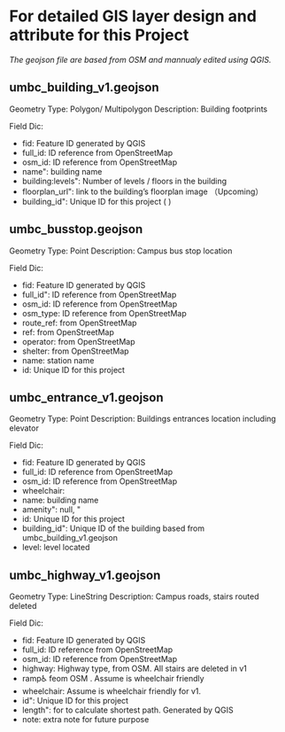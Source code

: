 # For detailed GIS layer design and attribute for this Project

_The geojson file are based from OSM and mannualy edited using QGIS._

## umbc_building_v1.geojson

Geometry Type: Polygon/ Multipolygon
Description: Building footprints

Field Dic:

- fid: Feature ID generated by QGIS
- full_id: ID reference from OpenStreetMap
- osm_id: ID reference from OpenStreetMap
- name": building name
- building:levels": Number of levels / floors in the building
- floorplan_url": link to the building’s floorplan image （Upcoming）
- building_id": Unique ID for this project ( )

## umbc_busstop.geojson

Geometry Type: Point
Description: Campus bus stop location

Field Dic:

- fid: Feature ID generated by QGIS
- full_id": ID reference from OpenStreetMap
- osm_id: ID reference from OpenStreetMap
- osm_type: ID reference from OpenStreetMap
- route_ref: from OpenStreetMap
- ref: from OpenStreetMap
- operator: from OpenStreetMap
- shelter: from OpenStreetMap
- name: station name
- id: Unique ID for this project

## umbc_entrance_v1.geojson

Geometry Type: Point
Description: Buildings entrances location including elevator

Field Dic:

- fid: Feature ID generated by QGIS
- full_id: ID reference from OpenStreetMap
- osm_id: ID reference from OpenStreetMap
- wheelchair:
- name: building name
- amenity": null, "
- id: Unique ID for this project
- building_id": Unique ID of the building based from umbc_building_v1.geojson
- level: level located

## umbc_highway_v1.geojson

Geometry Type: LineString
Description: Campus roads, stairs routed deleted

Field Dic:

- fid: Feature ID generated by QGIS
- full_id: ID reference from OpenStreetMap
- osm_id: ID reference from OpenStreetMap
- highway: Highway type, from OSM. All stairs are deleted in v1
- ramp:wheelchair: feom OSM . Assume is wheelchair friendly
- wheelchair: Assume is wheelchair friendly for v1.
- id": Unique ID for this project
- length": for to calculate shortest path. Generated by QGIS
- note: extra note for future purpose
